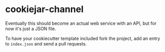 cookiejar-channel
=================

Eventually this should become an actual web service with an API, but for now it's just a JSON file.

To have your cookiecutter template included fork the project, add an entry to ``index.json`` and send a pull requests.
